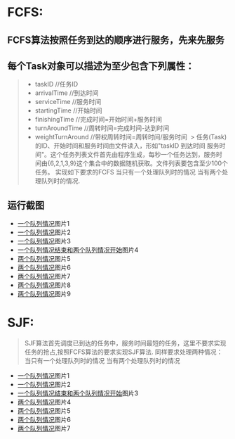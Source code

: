 # FCFS:
## FCFS算法按照任务到达的顺序进行服务，先来先服务 
## 每个Task对象可以描述为至少包含下列属性： 
> * taskID //任务ID 
> * arrivalTime //到达时间 
> * serviceTime //服务时间 
> * startingTime //开始时间 
> * finishingTime //完成时间=开始时间+服务时间 
> * turnAroundTime //周转时间=完成时间-达到时间 
> * weightTurnAround //带权周转时间=周转时间/服务时间 
>  > 任务(Task)的ID、开始时间和服务时间由文件读入，形如"taskID 到达时间 服务时间"。这个任务列表文件首先由程序生成，每秒一个任务达到，服务时间由{6,2,1,3,9}这个集合中的数据随机获取。文件列表要包含至少100个任务。 实现如下要求的FCFS 当只有一个处理队列时的情况 当有两个处理队列时的情况.
## 运行截图
* [一个队列情况](https://github.com/tzwglike321/MyProject/blob/master/JavaPractice3/fcfs_img/p1.png)图片1
* [一个队列情况](https://github.com/tzwglike321/MyProject/blob/master/JavaPractice3/fcfs_img/p2.png)图片2
* [一个队列情况](https://github.com/tzwglike321/MyProject/blob/master/JavaPractice3/fcfs_img/p3.png)图片3
* [一个队列情况结束和两个队列情况开始](https://github.com/tzwglike321/MyProject/blob/master/JavaPractice3/fcfs_img/p4.png)图片4
* [两个队列情况](https://github.com/tzwglike321/MyProject/blob/master/JavaPractice3/fcfs_img/p5.png)图片5
* [两个队列情况](https://github.com/tzwglike321/MyProject/blob/master/JavaPractice3/fcfs_img/p6.png)图片6
* [两个队列情况](https://github.com/tzwglike321/MyProject/blob/master/JavaPractice3/fcfs_img/p7.png)图片7
* [两个队列情况](https://github.com/tzwglike321/MyProject/blob/master/JavaPractice3/fcfs_img/p8.png)图片8
* [两个队列情况](https://github.com/tzwglike321/MyProject/blob/master/JavaPractice3/fcfs_img/p9.png)图片9
# SJF:
> SJF算法首先调度已到达的任务中，服务时间最短的任务，这里不要求实现任务的抢占,按照FCFS算法的要求实现SJF算法. 同样要求处理两种情况： 当只有一个处理队列时的情况 当有两个处理队列时的情况
* [一个队列情况](https://github.com/tzwglike321/MyProject/blob/master/JavaPractice3/sjf_img/p1.png)图片1
* [一个队列情况](https://github.com/tzwglike321/MyProject/blob/master/JavaPractice3/sjf_img/p2.png)图片2
* [一个队列情况结束和两个队列情况开始](https://github.com/tzwglike321/MyProject/blob/master/JavaPractice3/sjf_img/p3.png)图片3
* [两个队列情况](https://github.com/tzwglike321/MyProject/blob/master/JavaPractice3/sjf_img/p4.png)图片4
* [两个队列情况](https://github.com/tzwglike321/MyProject/blob/master/JavaPractice3/sjf_img/p5.png)图片5
* [两个队列情况](https://github.com/tzwglike321/MyProject/blob/master/JavaPractice3/sjf_img/p6.png)图片6
* [两个队列情况](https://github.com/tzwglike321/MyProject/blob/master/JavaPractice3/sjf_img/p7.png)图片7
